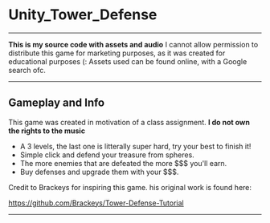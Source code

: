 # Unity_Tower_Defense
***********************************************************************************************************************************************************************************
**This is my source code with assets and audio**
I cannot allow permission to distribute this game for marketing purposes, as it was created for educational purposes (:
Assets used can be found online, with a Google search ofc.
***********************************************************************************************************************************************************************************
## Gameplay and Info

This game was created in motivation of a class assignment.
**I do not own the rights to the music**

- A 3 levels, the last one is litterally super hard, try your best to finish it!
- Simple click and defend your treasure from spheres.
- The more enemies that are defeated the more $$$ you'll earn. 
- Buy defenses and upgrade them with your $$$.


Credit to Brackeys for inspiring this game.
his original work is found here:

https://github.com/Brackeys/Tower-Defense-Tutorial
***********************************************************************************************************************************************************************************
